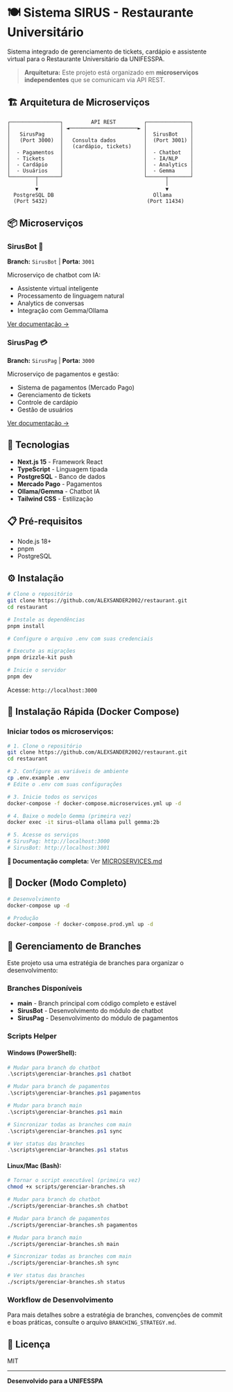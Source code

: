 # 🍽️ Sistema SIRUS - Restaurante Universitário

Sistema integrado de gerenciamento de tickets, cardápio e assistente virtual para o Restaurante Universitário da UNIFESSPA.

> **Arquitetura:** Este projeto está organizado em **microserviços independentes** que se comunicam via API REST.

## 🏗️ Arquitetura de Microserviços

```
┌────────────────┐         API REST         ┌──────────────┐
│                │ ◄──────────────────────► │              │
│   SirusPag     │                          │  SirusBot    │
│   (Port 3000)  │   Consulta dados         │  (Port 3001) │
│                │   (cardápio, tickets)    │              │
│  - Pagamentos  │                          │  - Chatbot   │
│  - Tickets     │                          │  - IA/NLP    │
│  - Cardápio    │                          │  - Analytics │
│  - Usuários    │                          │  - Gemma     │
└────────┬───────┘                          └──────┬───────┘
         │                                         │
         ▼                                         ▼
  PostgreSQL DB                                Ollama
  (Port 5432)                                (Port 11434)
```

## 📦 Microserviços

### SirusBot 🤖
**Branch:** `SirusBot` | **Porta:** `3001`

Microserviço de chatbot com IA:
- Assistente virtual inteligente
- Processamento de linguagem natural
- Analytics de conversas
- Integração com Gemma/Ollama

[Ver documentação →](https://github.com/ALEXSANDER2002/restaurant/tree/SirusBot)

### SirusPag 💳
**Branch:** `SirusPag` | **Porta:** `3000`

Microserviço de pagamentos e gestão:
- Sistema de pagamentos (Mercado Pago)
- Gerenciamento de tickets
- Controle de cardápio
- Gestão de usuários

[Ver documentação →](https://github.com/ALEXSANDER2002/restaurant/tree/SirusPag)

## 🚀 Tecnologias

- **Next.js 15** - Framework React
- **TypeScript** - Linguagem tipada
- **PostgreSQL** - Banco de dados
- **Mercado Pago** - Pagamentos
- **Ollama/Gemma** - Chatbot IA
- **Tailwind CSS** - Estilização

## 📋 Pré-requisitos

- Node.js 18+
- pnpm
- PostgreSQL

## ⚙️ Instalação

```bash
# Clone o repositório
git clone https://github.com/ALEXSANDER2002/restaurant.git
cd restaurant

# Instale as dependências
pnpm install

# Configure o arquivo .env com suas credenciais

# Execute as migrações
pnpm drizzle-kit push

# Inicie o servidor
pnpm dev
```

Acesse: `http://localhost:3000`

## 🚀 Instalação Rápida (Docker Compose)

### Iniciar todos os microserviços:

```bash
# 1. Clone o repositório
git clone https://github.com/ALEXSANDER2002/restaurant.git
cd restaurant

# 2. Configure as variáveis de ambiente
cp .env.example .env
# Edite o .env com suas configurações

# 3. Inicie todos os serviços
docker-compose -f docker-compose.microservices.yml up -d

# 4. Baixe o modelo Gemma (primeira vez)
docker exec -it sirus-ollama ollama pull gemma:2b

# 5. Acesse os serviços
# SirusPag: http://localhost:3000
# SirusBot: http://localhost:3001
```

**📖 Documentação completa:** Ver [MICROSERVICES.md](./MICROSERVICES.md)

## 🐳 Docker (Modo Completo)

```bash
# Desenvolvimento
docker-compose up -d

# Produção
docker-compose -f docker-compose.prod.yml up -d
```

## 🌳 Gerenciamento de Branches

Este projeto usa uma estratégia de branches para organizar o desenvolvimento:

### Branches Disponíveis

- **main** - Branch principal com código completo e estável
- **SirusBot** - Desenvolvimento do módulo de chatbot
- **SirusPag** - Desenvolvimento do módulo de pagamentos

### Scripts Helper

#### Windows (PowerShell):
```powershell
# Mudar para branch do chatbot
.\scripts\gerenciar-branches.ps1 chatbot

# Mudar para branch de pagamentos
.\scripts\gerenciar-branches.ps1 pagamentos

# Mudar para branch main
.\scripts\gerenciar-branches.ps1 main

# Sincronizar todas as branches com main
.\scripts\gerenciar-branches.ps1 sync

# Ver status das branches
.\scripts\gerenciar-branches.ps1 status
```

#### Linux/Mac (Bash):
```bash
# Tornar o script executável (primeira vez)
chmod +x scripts/gerenciar-branches.sh

# Mudar para branch do chatbot
./scripts/gerenciar-branches.sh chatbot

# Mudar para branch de pagamentos
./scripts/gerenciar-branches.sh pagamentos

# Mudar para branch main
./scripts/gerenciar-branches.sh main

# Sincronizar todas as branches com main
./scripts/gerenciar-branches.sh sync

# Ver status das branches
./scripts/gerenciar-branches.sh status
```

### Workflow de Desenvolvimento

Para mais detalhes sobre a estratégia de branches, convenções de commit e boas práticas, consulte o arquivo `BRANCHING_STRATEGY.md`.

## 📝 Licença

MIT

---

**Desenvolvido para a UNIFESSPA**
